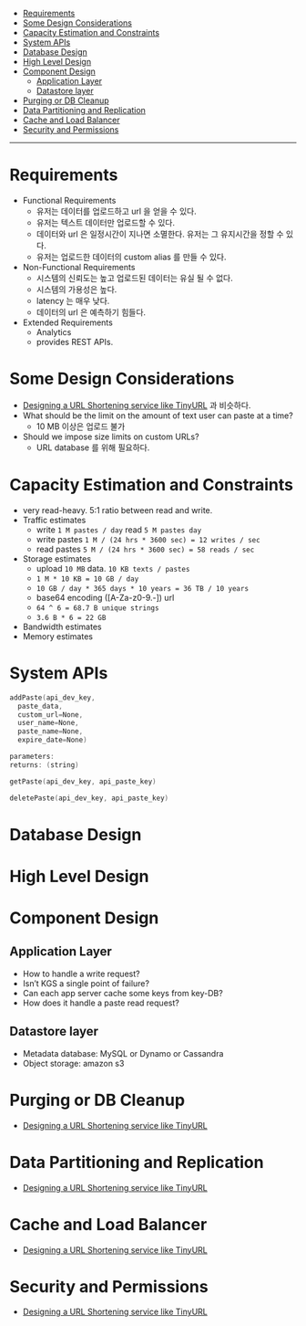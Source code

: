 - [Requirements](#requirements)
- [Some Design Considerations](#some-design-considerations)
- [Capacity Estimation and Constraints](#capacity-estimation-and-constraints)
- [System APIs](#system-apis)
- [Database Design](#database-design)
- [High Level Design](#high-level-design)
- [Component Design](#component-design)
  - [Application Layer](#application-layer)
  - [Datastore layer](#datastore-layer)
- [Purging or DB Cleanup](#purging-or-db-cleanup)
- [Data Partitioning and Replication](#data-partitioning-and-replication)
- [Cache and Load Balancer](#cache-and-load-balancer)
- [Security and Permissions](#security-and-permissions)

----

# Requirements

* Functional Requirements
  * 유저는 데이터를 업로드하고 url 을 얻을 수 있다.
  * 유저는 텍스트 데이터만 업로드할 수 있다.
  * 데이터와 url 은 일정시간이 지나면 소멸한다. 유저는 그 유지시간을 정할 수 있다.
  * 유저는 업로드한 데이터의 custom alias 를 만들 수 있다.
* Non-Functional Requirements
  * 시스템의 신뢰도는 높고 업로드된 데이터는 유실 될 수 없다.
  * 시스템의 가용성은 높다.
  * latency 는 매우 낮다.
  * 데이터의 url 은 예측하기 힘들다.
* Extended Requirements
  * Analytics
  * provides REST APIs.

# Some Design Considerations

* [Designing a URL Shortening service like TinyURL](Designing_a_URL_Shortening_service_like_TinyURL.md) 과 비슷하다.
* What should be the limit on the amount of text user can paste at a time?
  * 10 MB 이상은 업로드 불가
* Should we impose size limits on custom URLs?
  * URL database  를 위해 필요하다.

# Capacity Estimation and Constraints

* very read-heavy. 5:1 ratio between read and write.
* Traffic estimates
  * write `1 M pastes / day` read `5 M pastes day`
  * write pastes `1 M / (24 hrs * 3600 sec) = 12 writes / sec`
  * read pastes `5 M / (24 hrs * 3600 sec) = 58 reads / sec`
* Storage estimates
  * upload `10 MB` data. `10 KB texts / pastes`
  * `1 M * 10 KB = 10 GB / day`
  * `10 GB / day * 365 days * 10 years = 36 TB / 10 years`
  * base64 encoding ([A-Za-z0-9.-]) url
  * `64 ^ 6 = 68.7 B unique strings`
  * `3.6 B * 6 = 22 GB`
* Bandwidth estimates
* Memory estimates

# System APIs

```c
addPaste(api_dev_key, 
  paste_data, 
  custom_url=None,
  user_name=None, 
  paste_name=None, 
  expire_date=None)

parameters:
returns: (string)  

getPaste(api_dev_key, api_paste_key)

deletePaste(api_dev_key, api_paste_key)
```

# Database Design

# High Level Design

# Component Design

## Application Layer

* How to handle a write request?
* Isn’t KGS a single point of failure? 
* Can each app server cache some keys from key-DB? 
* How does it handle a paste read request? 

## Datastore layer

* Metadata database: MySQL or Dynamo or Cassandra
* Object storage: amazon s3

# Purging or DB Cleanup

* [Designing a URL Shortening service like TinyURL](Designing_a_URL_Shortening_service_like_TinyURL.md)

# Data Partitioning and Replication

* [Designing a URL Shortening service like TinyURL](Designing_a_URL_Shortening_service_like_TinyURL.md)

# Cache and Load Balancer

* [Designing a URL Shortening service like TinyURL](Designing_a_URL_Shortening_service_like_TinyURL.md)

# Security and Permissions

* [Designing a URL Shortening service like TinyURL](Designing_a_URL_Shortening_service_like_TinyURL.md)
